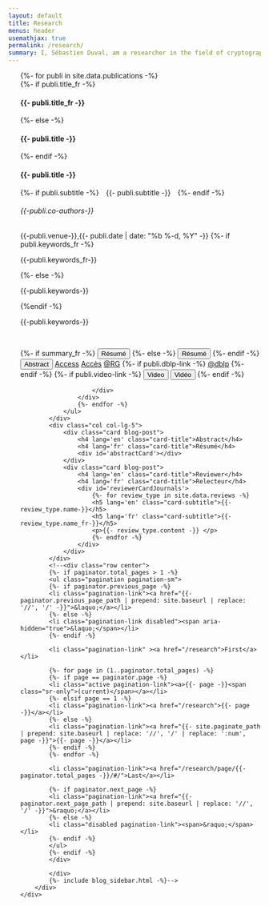 ```yaml
---
layout: default
title: Research
menus: header
usemathjax: true
permalink: /research/
summary: I, Sébastien Duval, am a researcher in the field of cryptography (member of the International Association for Cryptographic Research IACR). I publish in international journals and peer-reviewed conferences with program commitees, from generalist ones such as CRYPTO to specialist ones such as IACR Transactions on Symmetric Cryptology and IEEE-IT. The topics of my research are symmetric cryptography, side-channel analysis and evaluation, security standardisation and Internet-of-Things security. I also contribute to the peer-reviewing effort by being a reviewer in several program commitees of journals and conferences, and I discuss my research in seminars, conferences, talks and other venues.
---
```


<script>
    function changeAbstract(text) {
    document.getElementById('abstractCard').setAttribute('style', 'white-space: pre-line;');
    document.getElementById('abstractCard').textContent = text;
    }
</script>
<div class="container-fluid">
    <div class="row" id="blog-posts-container">
        <div class="col col-lg-6">
            <ul>
                {%- for publi in site.data.publications -%}
                <div class="card blog-post" id="{{-publi.id-}}">
                    <!--<img class="card-img-top" src="{{-site.url-}}{{-site.baseurl-}}{{- publi.thumbnail -}}">-->
                    <div class="card-body center">
                        <!-- <img src="{{-site.url-}}{{-site.baseurl-}}/assets/img/{{- site.author_logo -}}" class="author-profile-img"> -->
                        {%- if publi.title_fr -%}
                        <h4 lang='fr' class="card-title">{{- publi.title_fr -}}</h4>
                        {%- else -%}
                        <h4 lang='fr' class="card-title">{{- publi.title -}}</h4>
                        {%- endif -%}
                        <h4 lang='en' class="card-title">{{- publi.title -}}</h4>
                        {%- if publi.subtitle -%}
                        <h7 class="card-subtitle" style="padding: 10px">{{- publi.subtitle -}}</h7>
                        {%- endif -%}
                        <h6> {{-publi.co-authors-}} </h6>
                        <h7 class="card-subtitle mb-2 text-muted">{{-publi.venue-}},{{- publi.date | date: "%b %-d, %Y" -}}</h7>
                        {%- if publi.keywords_fr -%}
                        <p lang='fr'> {{-publi.keywords_fr-}} </p>
                        {%- else -%}
                        <p lang='fr'> {{-publi.keywords-}} </p>                        
                        {%endif -%}
                        <p lang='en'> {{-publi.keywords-}} </p>
                        <br>
                            <p class="profile-links">
                                {%- if summary_fr -%}
                                <button lang='fr' class="btn btn-dark btn-lg" onclick="changeAbstract('{{-publi.summary_fr-}}')" href="#abstractCard">Résumé</button>
                                {%- else -%}
                                <button lang='fr' class="btn btn-dark btn-lg" onclick="changeAbstract('{{-publi.summary-}}')" href="#abstractCard">Résumé</button>
                                {%- endif -%}
                                <button lang='en' class="btn btn-dark btn-lg" onclick="changeAbstract('{{-publi.summary-}}')" href="#abstractCard">Abstract</button>
                                <a lang='en' href="{{- publi.doi -}}" rel="noopener noreferrer" target=_blank data-disqus-identifier="{{- publi.url -}}" class="btn btn-dark btn-lg">Access</a>
                                <a lang='fr' href="{{- publi.doi -}}" rel="noopener noreferrer" target=_blank data-disqus-identifier="{{- publi.url -}}" class="btn btn-dark btn-lg">Accès</a>
                                <a href="{{- publi.rg-link -}}" rel="noopener noreferrer" target=_blank data-disqus-identifier="{{- publi.url -}}" class="btn btn-dark btn-lg">@RG</a>
                                {%- if publi.dblp-link -%}
                                <a href="{{- publi.dblp-link -}}" rel="noopener noreferrer" target=_blank data-disqus-identifier="{{- publi.url -}}" class="btn btn-dark btn-lg">@dblp</a>
                                {%- endif -%}
                                {%- if publi.video-link -%}
                                <button lang='en' href="{{- publi.video-link -}}" rel="noopener noreferrer" target="_blank" class="btn btn-dark btn-lg">Video</button>
                                <button lang='fr' href="{{- publi.video-link -}}" rel="noopener noreferrer" target="_blank" class="btn btn-dark btn-lg">Vidéo</button>
                                {%- endif -%}
                            </p>
                            
                        </div>
                    </div>
                    {%- endfor -%}
                </ul>
            </div>
            <div class="col col-lg-5">
                <div class="card blog-post">
                    <h4 lang='en' class="card-title">Abstract</h4>
                    <h4 lang='fr' class="card-title">Résumé</h4>
                    <div id='abstractCard'></div>
                </div>
                <div class="card blog-post">
                    <h4 lang='en' class="card-title">Reviewer</h4>
                    <h4 lang='fr' class="card-title">Relecteur</h4>
                    <div id='reviewerCardJournals'>
                        {%- for review_type in site.data.reviews -%}
                        <h5 lang='en' class="card-subtitle">{{-review_type.name-}}</h5>
                        <h5 lang='fr' class="card-subtitle">{{-review_type.name_fr-}}</h5>
                        <p>{{- review_type.content -}} </p>
                        {%- endfor -%}
                    </div>
                </div>
            </div>
            <!--<div class="row center">
            {%- if paginator.total_pages > 1 -%}
            <ul class="pagination pagination-sm">
            {%- if paginator.previous_page -%}
            <li class="pagination-link"><a href="{{- paginator.previous_page_path | prepend: site.baseurl | replace: '//', '/' -}}">&laquo;</a></li>
            {%- else -%}
            <li class="pagination-link disabled"><span aria-hidden="true">&laquo;</span></li>
            {%- endif -%}
            
            <li class="pagination-link" ><a href="/research">First</a></li>
            
            {%- for page in (1..paginator.total_pages) -%}
            {%- if page == paginator.page -%}
            <li class="active pagination-link"><a>{{- page -}}<span class="sr-only">(current)</span></a></li>
            {%- elsif page == 1 -%}
            <li class="pagination-link"><a href="/research">{{- page -}}</a></li>
            {%- else -%}
            <li class="pagination-link"><a href="{{- site.paginate_path | prepend: site.baseurl | replace: '//', '/' | replace: ':num', page -}}">{{- page -}}</a></li>
            {%- endif -%}
            {%- endfor -%}
            
            <li class="pagination-link"><a href="/research/page/{{- paginator.total_pages -}}/#/">Last</a></li>
            
            {%- if paginator.next_page -%}
            <li class="pagination-link"><a href="{{- paginator.next_page_path | prepend: site.baseurl | replace: '//', '/' -}}">&raquo;</a></li>
            {%- else -%}
            <li class="disabled pagination-link"><span>&raquo;</span></li>
            {%- endif -%}
            </ul>
            {%- endif -%}
            </div>
            
            </div>
            {%- include blog_sidebar.html -%}-->
        </div>
    </div>
    
    
    

